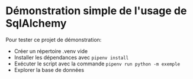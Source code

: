 # Démonstration simple de l'usage de SqlAlchemy

Pour tester ce projet de démonstration:

- Créer un répertoire .venv vide
- Installer les dépendances avec `pipenv install`
- Exécuter le script avec la commande `pipenv run python -m exemple`
- Explorer la base de données